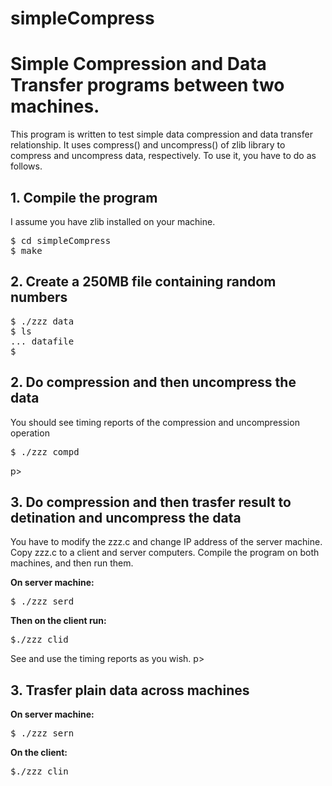 # simpleCompress
<h1>Simple Compression and Data Transfer programs between two machines.</h1>
<p><p>
This program is written to test simple data compression and data transfer relationship. 
It uses compress() and uncompress() of zlib library to compress and uncompress data, respectively. 
To use it, you have to do as follows.
<p><p>
<h2>1. Compile the program</h2>
I assume you have zlib installed on your machine. 
<pre>
$ cd simpleCompress
$ make
</pre>
<p><p>
<h2>2. Create a 250MB file containing random numbers</h2>
<p><p>
<pre>
$ ./zzz data
$ ls 
... datafile
$
</pre>
<p><p>
<h2>2. Do compression and then uncompress the data</h2>
<p><p>
You should see timing reports of the compression and uncompression operation
<pre>
$ ./zzz compd
</pre>
p><p>
<h2>3. Do compression and then trasfer result to detination and uncompress the data</h2>
<p><p>
You have to modify the zzz.c and change IP address of the server machine. Copy zzz.c to 
a client and server computers. Compile the program on both machines, and then run them. 
<p><p>
<b>On server machine:</b><br>
<pre>
$ ./zzz serd
</pre>
<b>Then on the client run:</b>
<pre>
$./zzz clid
</pre>
See and use the timing reports as you wish. 
p><p>
<h2>3. Trasfer plain data across machines</h2>
<p><p>
<b>On server machine:</b><br>
<pre>
$ ./zzz sern
</pre>
<b>On the client:</b>
<pre>
$./zzz clin
</pre>
